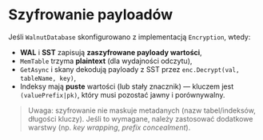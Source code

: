# Szyfrowanie payloadów

Jeśli `WalnutDatabase` skonfigurowano z implementacją `Encryption`, wtedy:
- **WAL** i **SST** zapisują **zaszyfrowane payloady wartości**,
- `MemTable` trzyma **plaintext** (dla wydajności odczytu),
- `GetAsync` i skany dekodują payloady z SST przez `enc.Decrypt(val, tableName, key)`,
- Indeksy mają **puste** wartości (lub stały znacznik) — kluczem jest `(valuePrefix|pk)`, który musi pozostać jawny i porównywalny.

> Uwaga: szyfrowanie nie maskuje metadanych (nazw tabel/indeksów, długości kluczy). Jeśli to wymagane, należy zastosować dodatkowe warstwy (np. *key wrapping*, *prefix concealment*).

